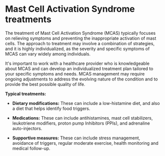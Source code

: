 # Mast Cell Activation Syndrome treatments

The treatment of Mast Cell Activation Syndrome (MCAS) typically focuses on relieving symptoms and preventing the inappropriate activation of mast cells. The approach to treatment may involve a combination of strategies, and it is highly individualized, as the severity and specific symptoms of MCAS can vary widely among individuals.

It's important to work with a healthcare provider who is knowledgeable about MCAS and can develop an individualized treatment plan tailored to your specific symptoms and needs. MCAS management may require ongoing adjustments to address the evolving nature of the condition and to provide the best possible quality of life.

**Typical treatments:**

* **Dietary modifications:** These can include a low-histamine diet, and also a diet that helps identify food triggers.

* **Medications:** These can include antihistamines, mast cell stabilizers, leukotriene modifiers, proton pump Inhibitors (PPIs), and adrenaline auto-injectors.

* **Supportive measures:** These can include stress management, avoidance of triggers, regular moderate exercise, health monitoring and medical follow-up.
